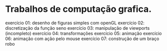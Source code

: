 # Trabalhos de computação grafica.

exercício 01: desenho de figuras simples com openGL
exercício 02: discretização da função seno
exercício 03: manipulação de viewports (incompleto)
exercício 04: transformações
exercício 05: animação
exercício 06: animação com ação pelo mouse
exercício 07: construção de um braço robo